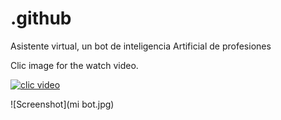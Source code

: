 # .github
Asistente virtual, un bot de inteligencia Artificial de profesiones


Clic image for the watch video. 

[![clic video](http://img.youtube.com/vi/omrmXGu0lO8/0.jpg)](https://youtube.com/shorts/vVsKBIYLVLU?feature=share "clic aqui")


![Screenshot](mi bot.jpg)
